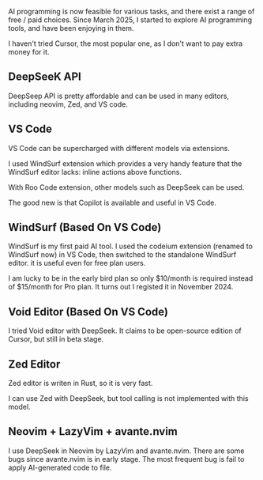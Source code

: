 AI programming is now feasible for various tasks, and there exist a range of free / paid choices. Since March 2025, I started to explore AI programming tools, and have been enjoying
in them.


I haven't tried Cursor, the most popular one, as I don't want to pay extra money for it.


DeepSeeK API
---
DeepSeep API is pretty affordable and can be used in many editors, including neovim, Zed, and VS code.


VS Code
---
VS Code can be supercharged with different models via extensions.

I used WindSurf extension which provides a very handy feature that the WindSurf editor lacks: inline actions above functions.

With Roo Code extension, other models such as DeepSeek can be used.

The good new is that Copilot is available and useful in VS Code.


WindSurf (Based On VS Code)
---
WindSurf is my first paid AI tool. I used the codeium extension (renamed to WindSurf now) in VS Code, then switched to the standalone WindSurf editor. it is useful even for free plan users.

I am lucky to be in the early bird plan so only $10/month is required instead of $15/month for Pro plan. It turns out I registed it in November 2024.


Void Editor (Based On VS Code)
---
I tried Void editor with DeepSeek. It claims to be open-source edition of Cursor, but still in beta stage.


Zed Editor
---
Zed editor is writen in Rust, so it is very fast.

I can use Zed with DeepSeek, but tool calling is not implemented with this model.


Neovim + LazyVim + avante.nvim
---
I use DeepSeek in Neovim by LazyVim and avante.nvim. There are some bugs since avante.nvim is in early stage. The most frequent bug is fail to apply AI-generated code to file.